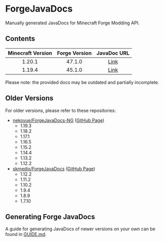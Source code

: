 # ForgeJavaDocs

Manually generated JavaDocs for Minecraft Forge Modding API.

## Contents

| **Minecraft Version** | **Forge Version** | **JavaDoc URL** |
|:---:|:---:|:---:|
| 1.20.1 | 47.1.0 | [Link](https://mcstreetguy.github.io/ForgeJavaDocs/javadoc/1.20.1-47.1.0/) |
| 1.19.4 | 45.1.0 | [Link](https://mcstreetguy.github.io/ForgeJavaDocs/javadoc/1.19.4-45.1.0/) |

Please note: the provided docs may be outdated and partially incomplete.

## Older Versions

For older versions, please refer to these repositories:

- [nekoyue/ForgeJavaDocs-NG](https://github.com/Nekoyue/ForgeJavaDocs-NG) ([GitHub Page](https://nekoyue.github.io/ForgeJavaDocs-NG/))
  - 1.19.3
  - 1.18.2
  - 1.17.1
  - 1.16.5
  - 1.15.2
  - 1.14.4
  - 1.13.2
  - 1.12.2
- [skmedix/ForgeJavaDocs](https://github.com/skmedix/ForgeJavaDocs/) ([GitHub Page](https://skmedix.github.io/ForgeJavaDocs/))
  - 1.12.2
  - 1.11.2
  - 1.10.2
  - 1.9.4
  - 1.8.9
  - 1.7.10

## Generating Forge JavaDocs

A guide for generating JavaDocs of newer versions on your own can be found in [GUIDE.md](/GUIDE.md).
